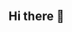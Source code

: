 ## Hi there 👋

<!--
**kawalker226/kawalker226** is a ✨ _special_ ✨ repository because its `README.md` (this file) appears on your GitHub profile.

Here are some ideas to get you started:

- 🔭 I’m currently working on ...
🌱 I’m currently learning how to use GitHub, particularly for Python and SQL. 
- 👯 I’m looking to collaborate on ...
🤔 I’m looking for help with coding and transitioning programs from FAME to Python. 
- 💬 Ask me about ...
- 📫 How to reach me: ...
😄 Pronouns: she/her
- ⚡ Fun fact: ...
-->
